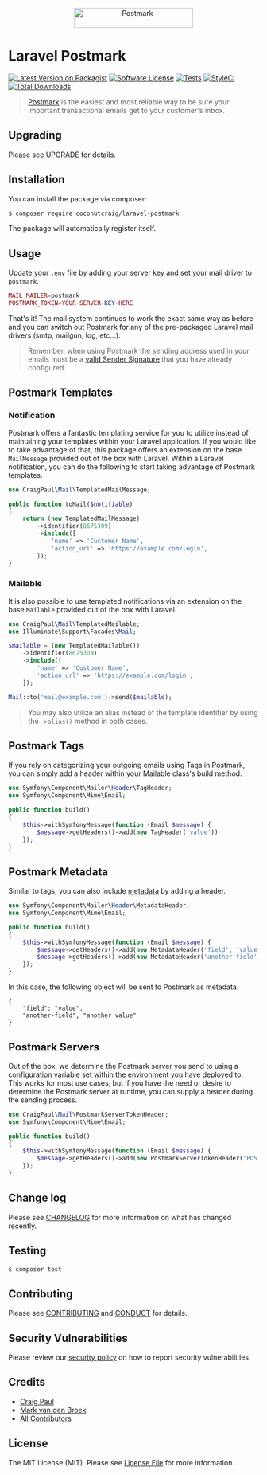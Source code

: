 <p align="center"><a href="https://postmarkapp.com" target="_blank"><img src="https://postmarkapp.com/images/logo.svg" alt="Postmark" width="240" height="40"></a>

# Laravel Postmark

[![Latest Version on Packagist][ico-version]][link-packagist]
[![Software License][ico-license]](LICENSE.md)
[![Tests][ico-tests]][link-tests]
[![StyleCI][ico-style-ci]][link-style-ci]
[![Total Downloads][ico-downloads]][link-downloads]

> [Postmark](https://postmarkapp.com) is the easiest and most reliable way to be sure your important transactional emails get to your customer's inbox.

## Upgrading

Please see [UPGRADE](UPGRADE.md) for details.

## Installation

You can install the package via composer:

``` bash
$ composer require coconutcraig/laravel-postmark
```

The package will automatically register itself.

## Usage

Update your `.env` file by adding your server key and set your mail driver to `postmark`.

```php
MAIL_MAILER=postmark
POSTMARK_TOKEN=YOUR-SERVER-KEY-HERE
```

That's it! The mail system continues to work the exact same way as before and you can switch out Postmark for any of the pre-packaged Laravel mail drivers (smtp, mailgun, log, etc...).

> Remember, when using Postmark the sending address used in your emails must be a [valid Sender Signature](http://support.postmarkapp.com/category/45-category) that you have already configured.

## Postmark Templates

### Notification

Postmark offers a fantastic templating service for you to utilize instead of maintaining your templates within your Laravel application. If you would like to take advantage of that, this package offers an extension on the base `MailMessage` provided out of the box with Laravel. Within a Laravel notification, you can do the following to start taking advantage of Postmark templates.

```php
use CraigPaul\Mail\TemplatedMailMessage;

public function toMail($notifiable)
{
    return (new TemplatedMailMessage)
        ->identifier(8675309)
        ->include([
            'name' => 'Customer Name',
            'action_url' => 'https://example.com/login',
        ]);
}
```

### Mailable

It is also possible to use templated notifications via an extension on the base `Mailable` provided out of the box with Laravel.

```php
use CraigPaul\Mail\TemplatedMailable;
use Illuminate\Support\Facades\Mail;

$mailable = (new TemplatedMailable())
    ->identifier(8675309)
    ->include([
        'name' => 'Customer Name',
        'action_url' => 'https://example.com/login',
    ]);

Mail::to('mail@example.com')->send($mailable);
```

> You may also utilize an alias instead of the template identifier by using the `->alias()` method in both cases.

## Postmark Tags

If you rely on categorizing your outgoing emails using Tags in Postmark, you can simply add a header within your Mailable class's build method.

```php
use Symfony\Component\Mailer\Header\TagHeader;
use Symfony\Component\Mime\Email;

public function build()
{
    $this->withSymfonyMessage(function (Email $message) {
        $message->getHeaders()->add(new TagHeader('value'))
    });
}
```

## Postmark Metadata

Similar to tags, you can also include [metadata](https://postmarkapp.com/support/article/1125-custom-metadata-faq) by adding a header.

```php
use Symfony\Component\Mailer\Header\MetadataHeader;
use Symfony\Component\Mime\Email;

public function build()
{
    $this->withSymfonyMessage(function (Email $message) {
        $message->getHeaders()->add(new MetadataHeader('field', 'value'));
        $message->getHeaders()->add(new MetadataHeader('another-field', 'another value'));
    });
}
```

In this case, the following object will be sent to Postmark as metadata.

```
{
    "field": "value",
    "another-field", "another value"
}
```

## Postmark Servers

Out of the box, we determine the Postmark server you send to using a configuration variable set within the environment you have deployed to. This works for most use cases, but if you have the need or desire to determine the Postmark server at runtime, you can supply a header during the sending process.

```php
use CraigPaul\Mail\PostmarkServerTokenHeader;
use Symfony\Component\Mime\Email;

public function build()
{
    $this->withSymfonyMessage(function (Email $message) {
        $message->getHeaders()->add(new PostmarkServerTokenHeader('POSTMARK_TOKEN'))
    });
}
```

## Change log

Please see [CHANGELOG](CHANGELOG.md) for more information on what has changed recently.

## Testing

``` bash
$ composer test
```

## Contributing

Please see [CONTRIBUTING](.github/CONTRIBUTING.md) and [CONDUCT](.github/CODE_OF_CONDUCT.md) for details.

## Security Vulnerabilities

Please review our [security policy](.github/SECURITY.md) on how to report security vulnerabilities.

## Credits

- [Craig Paul][link-author-paul]
- [Mark van den Broek][link-author-mark]
- [All Contributors][link-contributors]

## License

The MIT License (MIT). Please see [License File](LICENSE.md) for more information.

[ico-version]: https://img.shields.io/packagist/v/coconutcraig/laravel-postmark.svg?style=flat-square
[ico-license]: https://img.shields.io/badge/license-MIT-brightgreen.svg?style=flat-square
[ico-tests]: https://img.shields.io/github/workflow/status/craigpaul/laravel-postmark/tests/main?label=tests&style=flat-square
[ico-style-ci]: https://styleci.io/repos/80351847/shield?branch=main
[ico-downloads]: https://img.shields.io/packagist/dt/coconutcraig/laravel-postmark.svg?style=flat-square

[link-packagist]: https://packagist.org/packages/coconutcraig/laravel-postmark
[link-tests]: https://github.com/craigpaul/laravel-postmark/actions?query=workflow%3Atests
[link-style-ci]: https://styleci.io/repos/80351847
[link-downloads]: https://packagist.org/packages/coconutcraig/laravel-postmark
[link-author-paul]: https://github.com/craigpaul
[link-author-mark]: https://github.com/mvdnbrk
[link-contributors]: ../../contributors
